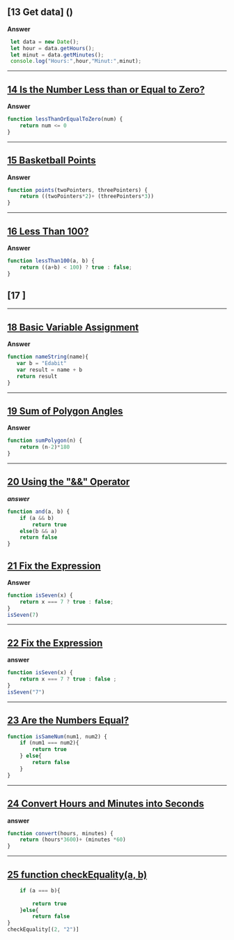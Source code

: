 ## [13 Get data] ()

**Answer**
```js
 let data = new Date();
 let hour = data.getHours();
 let minut = data.getMinutes();
 console.log("Hours:",hour,"Minut:",minut);

```
----------------------------------------------

## [14 Is the Number Less than or Equal to Zero?](https://edabit.com/challenge/PTiLYyb4A69KZtBCg)

**Answer**
```js
function lessThanOrEqualToZero(num) {
	return num <= 0
}
```
---------------------------
## [15 Basketball Points](https://edabit.com/challenge/Y46Xp2pcvTB77bmdD)

**Answer**
```js
function points(twoPointers, threePointers) {
	return ((twoPointers*2)+ (threePointers*3))
}
```
----------------------------------
## [16 Less Than 100? ](https://edabit.com/challenge/9MjEpkL7yAjAqiH58)

**Answer**

```js
function lessThan100(a, b) {
	return ((a+b) < 100) ? true : false;
}
 ```
 ## [17 ]
 ----------------------------------
 ## [18 Basic Variable Assignment](https://edabit.com/challenge/ZNwHGgHvsdnYwJ5WK)

 **Answer**
 ```js
 function nameString(name){
	var b = "Edabit"
	var result = name + b
  	return result
}
```
----------------------------------

## [19 Sum of Polygon Angles](https://edabit.com/challenge/fBJyQSe5Jmbm9hPAG)

**Answer**

```js
function sumPolygon(n) {
	return (n-2)*180
}
```

----------------------------
## [20 Using the "&&" Operator](https://edabit.com/challenge/vJCZmgvvDjehyDcDK)
***answer***
```js
function and(a, b) {
	if (a && b)
		return true
	else(b && a)
	return false
}
```

## [21 Fix the Expression ](https://edabit.com/challenge/FipbQSYquQLPZ8QXG)
**Answer**
```js
function isSeven(x) {
	return x === 7 ? true : false;
}
isSeven(7)

```
----------------------------------
## [22 Fix the Expression](https://edabit.com/challenge/FipbQSYquQLPZ8QXG)
**answer**

```js
function isSeven(x) {
	return x === 7 ? true : false ;
}
isSeven("7")
```
--------------------------------
## [23 Are the Numbers Equal?](https://edabit.com/challenge/QSnaSH5S3oxZkwcNc)
```js
function isSameNum(num1, num2) {
	if (num1 === num2){
		return true
	} else{
		return false
	}
}
```
----------------------------------
## [24 Convert Hours and Minutes into Seconds](https://edabit.com/challenge/JesaFi5ntBEbGT8bu)

**answer** 

```js
function convert(hours, minutes) {
	return (hours*3600)+ (minutes *60)
}
```
---------------------------------------
## [25 function checkEquality(a, b)](https://edabit.com/challenge/BGvTMfwxYDRbtaTJ3)
	
```js
	if (a === b){
		
		return true
	}else{ 
		return false
}
checkEquality[(2, "2")]
```
